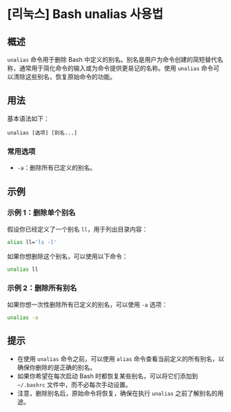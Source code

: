 # [리눅스] Bash unalias 사용법

## 概述
`unalias` 命令用于删除 Bash 中定义的别名。别名是用户为命令创建的简短替代名称，通常用于简化命令的输入或为命令提供更易记的名称。使用 `unalias` 命令可以清除这些别名，恢复原始命令的功能。

## 用法
基本语法如下：
```
unalias [选项] [别名...]
```
### 常用选项
- `-a`：删除所有已定义的别名。

## 示例
### 示例 1：删除单个别名
假设你已经定义了一个别名 `ll`，用于列出目录内容：
```bash
alias ll='ls -l'
```
如果你想删除这个别名，可以使用以下命令：
```bash
unalias ll
```

### 示例 2：删除所有别名
如果你想一次性删除所有已定义的别名，可以使用 `-a` 选项：
```bash
unalias -a
```

## 提示
- 在使用 `unalias` 命令之前，可以使用 `alias` 命令查看当前定义的所有别名，以确保你删除的是正确的别名。
- 如果你希望在每次启动 Bash 时都恢复某些别名，可以将它们添加到 `~/.bashrc` 文件中，而不必每次手动设置。
- 注意，删除别名后，原始命令将恢复，确保在执行 `unalias` 之前了解别名的用途。